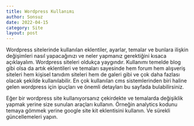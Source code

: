 ```yaml
---
title: Wordpress Kullanımı
author: Sonsuz
date: 2022-04-15
category: Site
layout: post
---
```


Wordpress sitelerinde kullanılan eklentiler, ayarlar, temalar ve bunlara ilişkin değişimleri nasıl yapacağınızı ve neler yapmanız gerektiğini kısaca açıklayalım. Wordpress siteleri oldukça yaygındır. Kullanımı temelde blog gibi olsa da artık eklentileri ve temaları sayesinde hem forum hem alışveriş siteleri hem kişisel tanıdım siteleri hem de galeri gibi ve çok daha fazlası olacak şekilde kullanılabilir. En çok kullanılan cms sistemlerinden biri haline gelen wordpress için ipuçları ve önemli detayları bu sayfada bulabilirsiniz.

Eğer bir wordpress site kullanıyorsanız çekirdekte ve temalarda değişiklik yapmak yerine size sunulan araçları kullanın. Örneğin analytics kodunu temaya gömmek yerine google site kit eklentisini kullanın. Ve sürekli güncellemeleri yapın. 